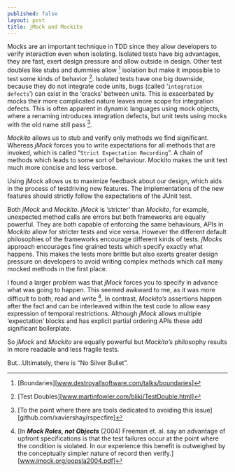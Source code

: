 ```yaml
---
published: false
layout: post
title: jMock and Mockito
---
```




Mocks are an important technique in TDD since they allow developers to verify interaction even when isolating. Isolated tests have big advantages, they are fast, exert design pressure and allow outside in design. Other test doubles like stubs and dummies allow [^1] isolation but make it impossible to test some kinds of behavior [^2]. Isolated tests have one big downside, because they do not integrate code units, bugs (called ‘`integration defects`’) can exist in the ‘cracks’ between units. This is exacerbated by mocks their more complicated nature leaves more scope for integration defects. This is often apparent in dynamic languages using mock objects, where a renaming introduces integration defects, but unit tests using mocks with the old name still pass [^3]. 

*Mockito* allows us to stub and verify only methods we find significant. Whereas *jMock* forces you to write expectations for all methods that are invoked, which is called “`Strict Expectation Recording`”. A chain of methods which leads to some sort of behaviour. Mockito makes the unit test much more concise and less verbose.

Using jMock allows us to maximize feedback about our design, which aids in the process of testdriving new features. The implementations of the new features should strictly follow the expectations of the JUnit test.

Both *jMock* and *Mockito*. *jMock* is ‘stricter’ than *Mockito*, for example, unexpected method calls are errors but both frameworks are equally powerful. They are both capable of enforcing the same behaviours, APIs in *Mockito* allow for stricter tests and vice versa. However the different default philosophies of the frameworks encourage different kinds of tests. *jMocks* approach encourages fine grained tests which specify exactly what happens. This makes the tests more brittle but also exerts greater design pressure on developers to avoid writing complex methods which call many mocked methods in the first place.

I found a larger problem was that *jMock* forces you to specify in advance what was going to happen. This seemed awkward to me, as it was more difficult to both, read and write [^4]. In contrast, *Mockito’s* assertions happen after the fact and can be interleaved within the test code to allow easy expression of temporal restrictions. Although *jMock* allows multiple ‘expectation’ blocks and has explicit partial ordering APIs these add significant boilerplate.

So *jMock* and *Mockito* are equally powerful but *Mockito’s* philosophy results in more readable and less fragile tests.

But...Ultimately, there is “No Silver Bullet”.


  [^1]: [Boundaries][www.destroyallsoftware.com/talks/boundaries]

  [^2]: [Test Doubles][www.martinfowler.com/bliki/TestDouble.html]

  [^3]: [To the point where there are tools dedicated to avoiding this issue][github.com/xaviershay/rspecfire]

  [^4]: [In ***Mock Roles, not Objects*** (2004) Freeman et. al. say an advantage of upfront specifications is that the test failures occur at the point where the condition is violated. In our experience this benefit is outweighed by the conceptually simpler nature of record then verify.][www.jmock.org/oopsla2004.pdf]
